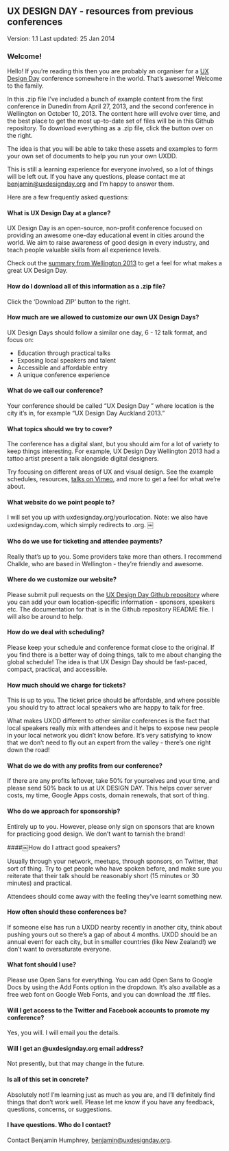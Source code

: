 ## UX DESIGN DAY - resources from previous conferences

Version: 1.1
Last updated: 25 Jan 2014

### Welcome!

Hello! If you’re reading this then you are probably an organiser for a [UX Design Day](http://uxdesignday.org) conference somewhere in the world. That’s awesome! Welcome to the family.

In this .zip file I’ve included a bunch of example content from the first conference in Dunedin from April 27, 2013, and the second conference in Wellington on October 10, 2013. The content here will evolve over time, and the best place to get the most up-to-date set of files will be in this Github repository. To download everything as a .zip file, click the button over on the right.

The idea is that you will be able to take these assets and examples to form your own set of documents to help you run your own UXDD.

This is still a learning experience for everyone involved, so a lot of things will be left out. If you have any questions, please contact me at [benjamin@uxdesignday.org](mailto:benjamin@uxdesignday.org) and I’m happy to answer them.

Here are a few frequently asked questions:

#### What is UX Design Day at a glance?

UX Design Day is an open-source, non-profit conference focused on providing an awesome one-day educational event in cities around the world. We aim to raise awareness of good design in every industry, and teach people valuable skills from all experience levels.

Check out the [summary from Wellington 2013](https://github.com/humphreybc/uxdesignday-resources/blob/master/summary/wellington%202013/UX%20Design%20Day%20Wellington%202013%20Summary.pdf?raw=true) to get a feel for what makes a great UX Design Day.

#### How do I download all of this information as a .zip file?

Click the ‘Download ZIP’ button to the right.

#### How much are we allowed to customize our own UX Design Days?

UX Design Days should follow a similar one day, 6 - 12 talk format, and focus on:

* Education through practical talks
* Exposing local speakers and talent
* Accessible and affordable entry
* A unique conference experience

#### What do we call our conference?

Your conference should be called “UX Design Day <location> <year>” where location is the city it’s in, for example “UX Design Day Auckland 2013.”

#### What topics should we try to cover?

The conference has a digital slant, but you should aim for a lot of variety to keep things interesting. For example, UX Design Day Wellington 2013 had a tattoo artist present a talk alongside digital designers. 

Try focusing on different areas of UX and visual design. See the example schedules, resources, [talks on Vimeo](http://vimeo.com/uxdesignday/videos), and more to get a feel for what we’re about.

#### What website do we point people to?

I will set you up with uxdesignday.org/yourlocation. Note: we also have uxdesignday.com, which simply redirects to .org.
￼
#### Who do we use for ticketing and attendee payments?

Really that’s up to you. Some providers take more than others. I recommend Chalkle, who are based in Wellington - they’re friendly and awesome.

#### Where do we customize our website?

Please submit pull requests on the [UX Design Day Github repository](https://github.com/humphreybc/uxdesignday) where you can add your own location-specific information - sponsors, speakers etc. The documentation for that is in the Github repository README file. I will also be around to help.

#### How do we deal with scheduling?

Please keep your schedule and conference format close to the original. If you find there is a better way of doing things, talk to me about changing the global schedule! The idea is that UX Design Day should be fast-paced, compact, practical, and accessible.

#### How much should we charge for tickets?

This is up to you. The ticket price should be affordable, and where possible you should try to attract local speakers who are happy to talk for free.

What makes UXDD different to other similar conferences is the fact that local speakers really mix with attendees and it helps to expose new people in your local network you didn’t know before. It’s very satisfying to know that we don’t need to fly out an expert from the valley - there’s one right down the road!

#### What do we do with any profits from our conference?

If there are any profits leftover, take 50% for yourselves and your time, and please send 50% back to us at UX DESIGN DAY. This helps cover server costs, my time, Google Apps costs, domain renewals, that sort of thing.

#### Who do we approach for sponsorship?

Entirely up to you. However, please only sign on sponsors that are known for practicing good design. We don’t want to tarnish the brand!

####￼How do I attract good speakers?

Usually through your network, meetups, through sponsors, on Twitter, that sort of thing. Try to get people who have spoken before, and make sure you reiterate that their talk should be reasonably short (15 minutes or 30 minutes) and practical.

Attendees should come away with the feeling they’ve learnt something new.

#### How often should these conferences be?

If someone else has run a UXDD nearby recently in another city, think about pushing yours out so there’s a gap of about 4 months. UXDD should be an annual event for each city, but in smaller countries (like New Zealand!) we don’t want to oversaturate everyone.

#### What font should I use?

Please use Open Sans for everything. You can add Open Sans to Google Docs by using the Add Fonts option in the dropdown. It’s also available as a free web font on Google Web Fonts, and you can download the .ttf files.

#### Will I get access to the Twitter and Facebook accounts to promote my conference?

Yes, you will. I will email you the details.

#### Will I get an @uxdesignday.org email address?

Not presently, but that may change in the future.

#### Is all of this set in concrete?

Absolutely not! I’m learning just as much as you are, and I’ll definitely find things that don’t work well. Please let me know if you have any feedback, questions, concerns, or suggestions.

#### I have questions. Who do I contact?

Contact Benjamin Humphrey, benjamin@uxdesignday.org.



